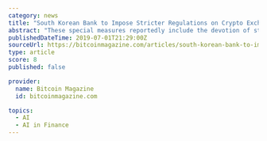 ```yaml
---
category: news
title: "South Korean Bank to Impose Stricter Regulations on Crypto Exchanges"
abstract: "These special measures reportedly include the devotion of staff to analyze account transactions. The bank could also utilize an artificial intelligence monitoring system in the future to detect fraudulent transactions immediately and more accurately."
publishedDateTime: 2019-07-01T21:29:00Z
sourceUrl: https://bitcoinmagazine.com/articles/south-korean-bank-to-impose-stricter-regulations-on-crypto-exchanges
type: article
score: 8
published: false

provider:
  name: Bitcoin Magazine
  id: bitcoinmagazine.com

topics:
  - AI
  - AI in Finance
---
```

